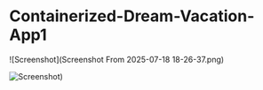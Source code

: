 # Containerized-Dream-Vacation-App1

![Screenshot](Screenshot From 2025-07-18 18-26-37.png)

![Screenshot](https://github.com/CreatorObinna-byte/Containerized-Dream-Vacation-App1/blob/bb0b6b7eeedc78c5b191ebf15d59d6e1d2ddfbe9/Screenshot%20From%202025-07-18%2018-28-24.png))
